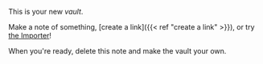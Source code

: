 This is your new *vault*.

Make a note of something, [create a link]({{< ref "create a link" >}}), or try [the Importer](https://help.obsidian.md/Plugins/Importer)!

When you're ready, delete this note and make the vault your own.